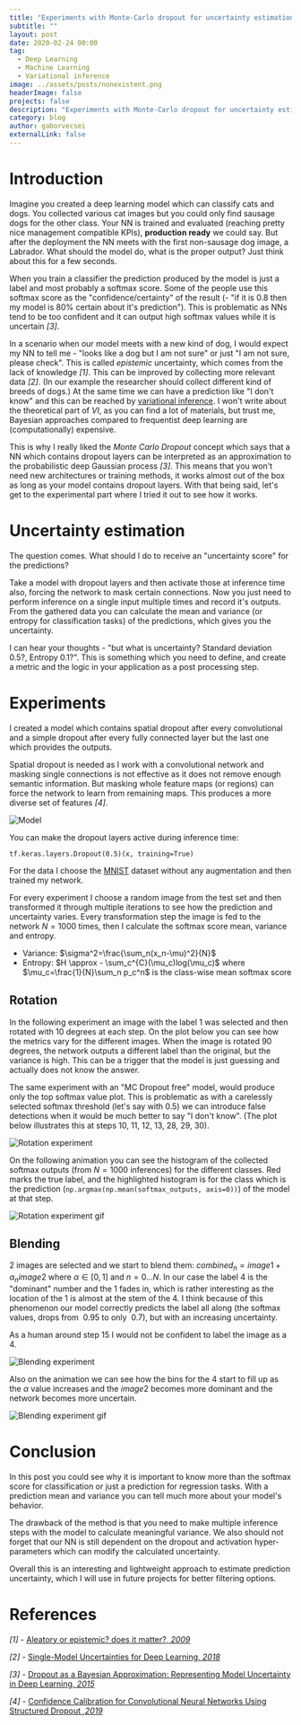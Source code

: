 ```yaml
---
title: "Experiments with Monte-Carlo dropout for uncertainty estimation"
subtitle: ""
layout: post
date: 2020-02-24 00:00
tag:
  - Deep Learning
  - Machine Learning
  - Variational inference
image: ../assets/posts/nonexistent.png
headerImage: false
projects: false
description: "Experiments with Monte-Carlo dropout for uncertainty estimation"
category: blog
author: gaborvecsei
externalLink: false
---
```


# Introduction

Imagine you created a deep learning model which can classify cats and dogs. You collected various cat images but you could only find sausage dogs for the other class. Your NN is trained and evaluated (reaching pretty nice management compatible KPIs), **production ready** we could say. But after the deployment the NN meets with the first non-sausage dog image, a Labrador. What should the model do, what is the proper output? Just think about this for a few seconds.

When you train a classifier the prediction produced by the model is just a label and most probably a softmax score. Some of the people use this softmax score as the "confidence/certainty" of the result (- "if it is 0.8 then my model is 80% certain about it's prediction"). This is problematic as NNs tend to be too confident and it can output high softmax values while it is uncertain *[3]*.

In a scenario when our model meets with a new kind of dog, I would expect my NN to tell me - "looks like a dog but I am not sure" or just "I am not sure, please check". This is called *epistemic* uncertainty, which comes from the lack of knowledge *[1]*. This can be improved by collecting more relevant data *[2]*. (In our example the researcher should collect different kind of breeds of dogs.) At the same time we can have a prediction like "I don't know" and this can be reached by [variational inference](https://en.wikipedia.org/wiki/Variational_Bayesian_methods). I won't write about the theoretical part of *VI*, as you can find a lot of materials, but trust me, Bayesian approaches compared to frequentist deep learning are (computationally) expensive.

This is why I really liked the *Monte Carlo Dropout* concept which says that a NN which contains dropout layers can be interpreted as an approximation to the probabilistic deep Gaussian process *[3]*. This means that you won't need new architectures or training methods, it works almost out of the box as long as your model contains dropout layers. With that being said, let's get to the experimental part where I tried it out to see how it works.

# Uncertainty estimation

The question comes. What should I do to receive an "uncertainty score" for the predictions?

Take a model with dropout layers and then activate those at inference time also, forcing the network to mask certain connections. Now you just need to perform inference on a single input multiple times and record it's outputs. From the gathered data you can calculate the mean and variance (or entropy for classification tasks) of the predictions, which gives you the uncertainty.

I can hear your thoughts - "but what is uncertainty? Standard deviation $0.5$?, Entropy $0.1$?". This is something which you need to define, and create a metric and the logic in your application as a post processing step.

# Experiments

I created a model which contains spatial dropout after every convolutional and a simple dropout after every fully connected layer but the last one which provides the outputs.

Spatial dropout is needed as I work with a convolutional network and masking single connections is not effective as it does not remove enough semantic information. But masking whole feature maps (or regions) can force the network to learn from remaining maps. This produces a more diverse set of features *[4]*.

<img src="https://gaborvecsei.github.io/assets/images/blog/mc_dropout/model.png" alt="Model">

You can make the dropout layers active during inference time:

```
tf.keras.layers.Dropout(0.5)(x, training=True)
``` 

For the data I choose the [MNIST](http://yann.lecun.com/exdb/mnist/) dataset without any augmentation and then trained my network.

For every experiment I choose a random image from the test set and then transformed it through multiple iterations to see how the prediction and uncertainty varies. Every transformation step the image is fed to the network $N=1000$ times, then I calculate the softmax score mean, variance and entropy.

- Variance: $\sigma^2=\frac{\sum_n(x_n-\mu)^2}{N}$
- Entropy: $H \approx - \sum_c^{C}(\mu_c)log(\mu_c)$ where $\mu_c=\frac{1}{N}\sum_n p_c^n$ is the class-wise mean softmax score

## Rotation

In the following experiment an image with the label $1$ was selected and then rotated with $10$ degrees at each step. On the plot below you can see how the metrics vary for the different images. When the image is rotated $90$ degrees, the network outputs a different label than the original, but the variance is high. This can be a trigger that the model is just guessing and actually does not know the answer.

The same experiment with an "MC Dropout free" model, would produce only the top softmax value plot. This is problematic as with a carelessly selected softmax threshold (let's say with $0.5$) we can introduce false detections when it would be much better to say "I don't know". (The plot below illustrates this at steps 10, 11, 12, 13, 28, 29, 30).

<img src="https://gaborvecsei.github.io/assets/images/blog/mc_dropout/rotation/combined.png" alt="Rotation experiment">

On the following animation you can see the histogram of the collected softmax outputs (from $N=1000$ inferences) for the different classes. Red marks the true label, and the highlighted histogram is for the class which is the prediction (`np.argmax(np.mean(softmax_outputs, axis=0))`) of the model at that step.

<img src="https://gaborvecsei.github.io/assets/images/blog/mc_dropout/rotation/rotation.gif" alt="Rotation experiment gif">

## Blending

2 images are selected and we start to blend them: $combined_n = image1 + \alpha_n image2$ where $\alpha \in [0,1]$ and $n = 0...N$. In our case the label $4$ is the "dominant" number and the $1$ fades in, which is rather interesting as the location of the $1$ is almost at the stem of the $4$. I think because of this phenomenon our model correctly predicts the label all along (the softmax values, drops from $~0.95$ to only $~0.7$), but with an increasing uncertainty.

As a human around step 15 I would not be confident to label the image as a $4$.

<img src="https://gaborvecsei.github.io/assets/images/blog/mc_dropout/blending/combined.png" alt="Blending experiment">

Also on the animation we can see how the bins for the $4$ start to fill up as the $\alpha$ value increases and the $image2$ becomes more dominant and the network becomes more uncertain.

<img src="https://gaborvecsei.github.io/assets/images/blog/mc_dropout/blending/blending.gif" alt="Blending experiment gif">

# Conclusion

In this post you could see why it is important to know more than the softmax score for classification or just a prediction for regression tasks. With a prediction mean and variance you can tell much more about your model's behavior.

The drawback of the method is that you need to make multiple inference steps with the model to calculate meaningful variance. We also should not forget that our NN is still dependent on the dropout and activation hyper-parameters which can modify the calculated uncertainty.

Overall this is an interesting and lightweight approach to estimate prediction uncertainty, which I will use in future projects for better filtering options.

# References

*[1]* - [Aleatory or epistemic? does it matter?, *2009*](https://www.researchgate.net/publication/222422822_Aleatory_or_Epistemic_Does_It_Matter)

*[2]* - [Single-Model Uncertainties for Deep Learning, *2018*](https://arxiv.org/abs/1811.00908)

*[3]* - [Dropout as a Bayesian Approximation: Representing Model Uncertainty in Deep Learning, *2015*](https://arxiv.org/abs/1506.02142)

*[4]* - [Confidence Calibration for Convolutional Neural Networks Using Structured Dropout ,*2019*](https://arxiv.org/abs/1906.09551)
